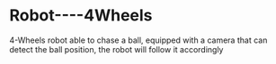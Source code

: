 # Robot----4Wheels
4-Wheels robot able to chase a ball, equipped with a camera that can detect the ball position, the robot will follow it accordingly
